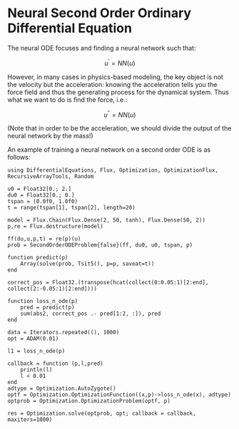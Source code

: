# Neural Second Order Ordinary Differential Equation

The neural ODE focuses and finding a neural network such that:

```math
u^\prime = NN(u)
```

However, in many cases in physics-based modeling, the key object is not the
velocity but the acceleration: knowing the acceleration tells you the force
field and thus the generating process for the dynamical system. Thus what we want
to do is find the force, i.e.:

```math
u^{\prime\prime} = NN(u)
```

(Note that in order to be the acceleration, we should divide the output of the
neural network by the mass!)

An example of training a neural network on a second order ODE is as follows:

```@example secondorderneural
using DifferentialEquations, Flux, Optimization, OptimizationFlux, RecursiveArrayTools, Random

u0 = Float32[0.; 2.]
du0 = Float32[0.; 0.]
tspan = (0.0f0, 1.0f0)
t = range(tspan[1], tspan[2], length=20)

model = Flux.Chain(Flux.Dense(2, 50, tanh), Flux.Dense(50, 2))
p,re = Flux.destructure(model)

ff(du,u,p,t) = re(p)(u)
prob = SecondOrderODEProblem{false}(ff, du0, u0, tspan, p)

function predict(p)
    Array(solve(prob, Tsit5(), p=p, saveat=t))
end

correct_pos = Float32.(transpose(hcat(collect(0:0.05:1)[2:end], collect(2:-0.05:1)[2:end])))

function loss_n_ode(p)
    pred = predict(p)
    sum(abs2, correct_pos .- pred[1:2, :]), pred
end

data = Iterators.repeated((), 1000)
opt = ADAM(0.01)

l1 = loss_n_ode(p)

callback = function (p,l,pred)
    println(l)
    l < 0.01
end
adtype = Optimization.AutoZygote()
optf = Optimization.OptimizationFunction((x,p)->loss_n_ode(x), adtype)
optprob = Optimization.OptimizationProblem(optf, p)

res = Optimization.solve(optprob, opt; callback = callback, maxiters=1000)
```
